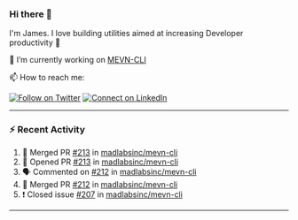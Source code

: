 ### Hi there 👋

I'm James. I love building utilities aimed at increasing Developer productivity :raised_hands: 

🔭 I’m currently working on [MEVN-CLI](https://github.com/madlabsinc/mevn-cli)

📫 How to reach me:

[![Follow on Twitter](https://img.shields.io/badge/--twitter?label=Twitter&logo=Twitter&style=social)](https://twitter.com/james_madhacks) [![Connect on LinkedIn](https://img.shields.io/badge/--linkedin?label=LinkedIn&logo=LinkedIn&style=social)](https://www.linkedin.com/in/jamesgeorge007)

---

### :zap: Recent Activity

<!--START_SECTION:activity-->
1. 🎉 Merged PR [#213](https://github.com/madlabsinc/mevn-cli/pull/213) in [madlabsinc/mevn-cli](https://github.com/madlabsinc/mevn-cli)
2. 💪 Opened PR [#213](https://github.com/madlabsinc/mevn-cli/pull/213) in [madlabsinc/mevn-cli](https://github.com/madlabsinc/mevn-cli)
3. 🗣 Commented on [#212](https://github.com/madlabsinc/mevn-cli/issues/212) in [madlabsinc/mevn-cli](https://github.com/madlabsinc/mevn-cli)
4. 🎉 Merged PR [#212](https://github.com/madlabsinc/mevn-cli/pull/212) in [madlabsinc/mevn-cli](https://github.com/madlabsinc/mevn-cli)
5. ❗️ Closed issue [#207](https://github.com/madlabsinc/mevn-cli/issues/207) in [madlabsinc/mevn-cli](https://github.com/madlabsinc/mevn-cli)
<!--END_SECTION:activity-->

---

<!--
**jamesgeorge007/jamesgeorge007** is a ✨ _special_ ✨ repository because its `README.md` (this file) appears on your GitHub profile.

Here are some ideas to get you started:

- 🌱 I’m currently learning ...
- 👯 I’m looking to collaborate on ...
- 🤔 I’m looking for help with ...
- 💬 Ask me about ...
- 😄 Pronouns: ...
- ⚡ Fun fact: ...
-->
